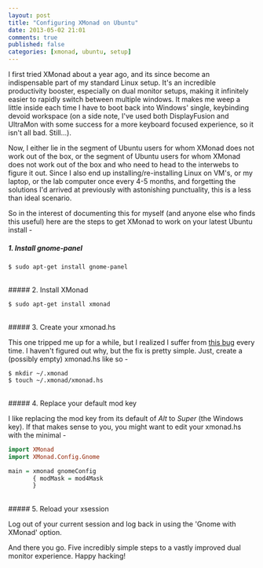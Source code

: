 ```yaml
---
layout: post
title: "Configuring XMonad on Ubuntu"
date: 2013-05-02 21:01
comments: true
published: false
categories: [xmonad, ubuntu, setup]
---
```


I first tried XMonad about a year ago, and its since become an
indispensable part of my standard Linux setup. It's an incredible
productivity booster, especially on dual monitor setups, making it
infinitely easier to rapidly switch between multiple windows. It makes
me weep a little inside each time I have to boot back into Windows'
single, keybinding devoid workspace (on a side note, I've used both
DisplayFusion and UltraMon with some success for a more keyboard
focused experience, so it isn't all bad. Still...).

Now, I either lie in the segment of Ubuntu users for whom XMonad does
not work out of the box, or the segment of Ubuntu users for whom
XMonad does not work out of the box and who need to head to the
interwebs to figure it out. Since I also end up
installing/re-installing Linux on VM's, or my laptop, or the lab
computer once every 4-5 months, and forgetting the solutions I'd arrived
at previously with astonishing punctuality, this is a
less than ideal scenario.

So in the interest of documenting this for myself (and anyone else who
finds this useful) here are the steps to get XMonad to work on your
latest Ubuntu install -

##### 1. Install gnome-panel

```
$ sudo apt-get install gnome-panel
```
<br>
##### 2. Install XMonad

```
$ sudo apt-get install xmonad
```
<br>
##### 3. Create your xmonad.hs

   This one tripped me up for a while, but I realized I suffer from
   [this bug](https://bugs.launchpad.net/ubuntu/+source/xmonad/+bug/1059358)
   every time. I haven't figured out why, but the fix is pretty
   simple. Just, create a (possibly empty) xmonad.hs like so -

```
$ mkdir ~/.xmonad
$ touch ~/.xmonad/xmonad.hs
```
<br>
##### 4. Replace your default mod key

   I like replacing the mod key from its default of *Alt* to *Super*
   (the Windows key). If that makes sense to you, you might want to
   edit your xmonad.hs with the minimal -

```haskell Replace the default mod key
import XMonad
import XMonad.Config.Gnome

main = xmonad gnomeConfig
       { modMask = mod4Mask
       }
```
<br>
##### 5. Reload your xsession

   Log out of your current session and log back in using the 'Gnome
   with XMonad' option.


And there you go. Five incredibly simple steps to a vastly improved
dual monitor experience. Happy hacking!
